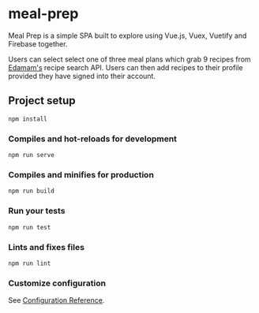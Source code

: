 # meal-prep

Meal Prep is a simple SPA built to explore using Vue.js, Vuex, Vuetify and Firebase together. 

Users can select select one of three meal plans which grab 9 recipes from [Edamam's](https://www.edamam.com/) recipe search API. Users can then add recipes to their profile provided they have signed into their account.

## Project setup
```
npm install
```

### Compiles and hot-reloads for development
```
npm run serve
```

### Compiles and minifies for production
```
npm run build
```

### Run your tests
```
npm run test
```

### Lints and fixes files
```
npm run lint
```

### Customize configuration
See [Configuration Reference](https://cli.vuejs.org/config/).
